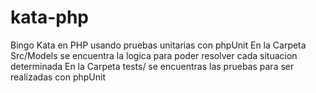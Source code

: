 # kata-php
Bingo Kata en PHP usando pruebas unitarias con phpUnit
En la Carpeta Src/Models se encuentra la logica para poder resolver cada situacion determinada
En la Carpeta tests/ se encuentras las pruebas para ser realizadas con phpUnit
